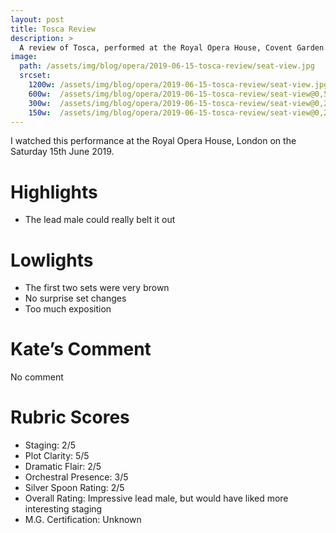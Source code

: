 ```yaml
---
layout: post
title: Tosca Review
description: >
  A review of Tosca, performed at the Royal Opera House, Covent Garden. An impressive male lead, but would have appreciated a more interesting staging.
image: 
  path: /assets/img/blog/opera/2019-06-15-tosca-review/seat-view.jpg
  srcset:
    1200w: /assets/img/blog/opera/2019-06-15-tosca-review/seat-view.jpg
    600w:  /assets/img/blog/opera/2019-06-15-tosca-review/seat-view@0,5x.jpg
    300w:  /assets/img/blog/opera/2019-06-15-tosca-review/seat-view@0,25x.jpg
    150w:  /assets/img/blog/opera/2019-06-15-tosca-review/seat-view@0,25x.jpg
---
```


I watched this performance at the Royal Opera House, London on the Saturday 15th June 2019.

# Highlights
* The lead male could really belt it out

# Lowlights
* The first two sets were very brown
* No surprise set changes
* Too much exposition

# Kate’s Comment
No comment

# Rubric Scores
* Staging: 2/5
* Plot Clarity: 5/5
* Dramatic Flair: 2/5
* Orchestral Presence: 3/5
* Silver Spoon Rating: 2/5
* Overall Rating: Impressive lead male, but would have liked more interesting staging
* M.G. Certification: Unknown